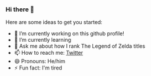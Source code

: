 ### Hi there 👋

Here are some ideas to get you started:

- 🔭 I’m currently working on this github profile!
- 🌱 I’m currently learning 
- 💬 Ask me about how I rank The Legend of Zelda titles
- 📫 How to reach me: [Twitter](https://twitter.com/rupson_)
- 😄 Pronouns: He/him
- ⚡ Fun fact: I'm tired
